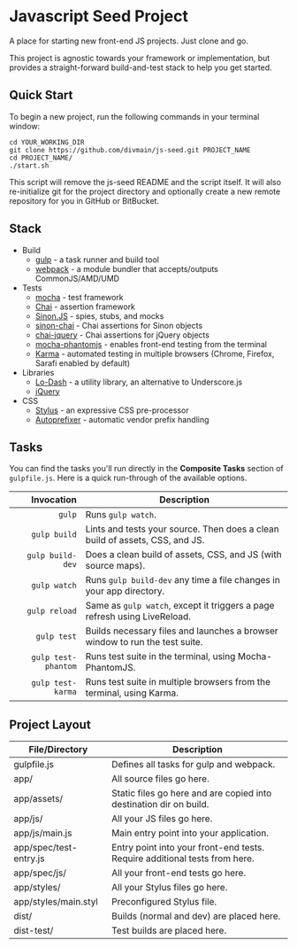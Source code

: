 # Javascript Seed Project

A place for starting new front-end JS projects.  Just clone and go.

This project is agnostic towards your framework or implementation, but provides a straight-forward build-and-test stack to help you get started.

## Quick Start

To begin a new project, run the following commands in your terminal window:

```
cd YOUR_WORKING_DIR
git clone https://github.com/divmain/js-seed.git PROJECT_NAME
cd PROJECT_NAME/
./start.sh
```

This script will remove the js-seed README and the script itself.  It will also re-initialize git for the project directory and optionally create a new remote repository for you in GitHub or BitBucket.


## Stack

- Build
    - [gulp](http://gulpjs.com/) - a task runner and build tool
    - [webpack](http://webpack.github.io/) - a module bundler that accepts/outputs CommonJS/AMD/UMD
- Tests
    - [mocha](http://visionmedia.github.io/mocha/) - test framework
    - [Chai](http://chaijs.com/) - assertion framework
    - [Sinon.JS](http://sinonjs.org) - spies, stubs, and mocks
    - [sinon-chai](https://github.com/domenic/sinon-chai) - Chai assertions for Sinon objects
    - [chai-jquery](https://github.com/chaijs/chai-jquery) - Chai assertions for jQuery objects
    - [mocha-phantomjs](https://github.com/metaskills/mocha-phantomjs) - enables front-end testing from the terminal
    - [Karma](http://karma-runner.github.io/) - automated testing in multiple browsers (Chrome, Firefox, Sarafi enabled by default)
- Libraries
    - [Lo-Dash](http://lodash.com) - a utility library, an alternative to Underscore.js
    - [jQuery](http://jquery.com/)
- CSS
    - [Stylus](http://learnboost.github.io/stylus/) - an expressive CSS pre-processor
    - [Autoprefixer](https://github.com/ai/autoprefixer) - automatic vendor prefix handling

## Tasks

You can find the tasks you'll run directly in the **Composite Tasks** section of `gulpfile.js`.  Here is a quick run-through of the available options.

| Invocation          | Description                                                                   |
| ----:               | ----                                                                          |
| `gulp`              | Runs `gulp watch`.                                                            |
| `gulp build`        | Lints and tests your source.  Then does a clean build of assets, CSS, and JS. |
| `gulp build-dev`    | Does a clean build of assets, CSS, and JS (with source maps).                 |
| `gulp watch`        | Runs `gulp build-dev` any time a file changes in your app directory.          |
| `gulp reload`       | Same as `gulp watch`, except it triggers a page refresh using LiveReload.     |
| `gulp test`         | Builds necessary files and launches a browser window to run the test suite.   |
| `gulp test-phantom` | Runs test suite in the terminal, using Mocha-PhantomJS.                       |
| `gulp test-karma`   | Runs test suite in multiple browsers from the terminal, using Karma.                                                                              |

## Project Layout

| File/Directory         | Description                                                                 |
| ----                   | ----                                                                        |
| gulpfile.js            | Defines all tasks for gulp and webpack.                                     |
| app/                   | All source files go here.                                                   |
| app/assets/            | Static files go here and are copied into destination dir on build.          |
| app/js/                | All your JS files go here.                                                  |
| app/js/main.js         | Main entry point into your application.                                     |
| app/spec/test-entry.js | Entry point into your front-end tests.  Require additional tests from here. |
| app/spec/js/           | All your front-end tests go here.                                           |
| app/styles/            | All your Stylus files go here.                                              |
| app/styles/main.styl   | Preconfigured Stylus file.                                                  |
| dist/                  | Builds (normal and dev) are placed here.                                    |
| dist-test/             | Test builds are placed here.                                                |




